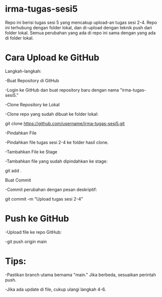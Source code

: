 # irma-tugas-sesi5
Repo ini berisi tugas sesi 5 yang mencakup upload-an tugas sesi 2-4. Repo ini terhubung dengan folder lokal, dan di-upload dengan teknik push dari folder lokal. Semua perubahan yang ada di repo ini sama dengan yang ada di folder lokal.

# Cara Upload ke GitHub

Langkah-langkah:

-Buat Repository di GitHub

-Login ke GitHub dan buat repository baru dengan nama "irma-tugas-sesi5."

-Clone Repository ke Lokal

-Clone repo yang sudah dibuat ke folder lokal:

git clone https://github.com/username/irma-tugas-sesi5.git

-Pindahkan File

-Pindahkan file tugas sesi 2-4 ke folder hasil clone.

-Tambahkan File ke Stage

-Tambahkan file yang sudah dipindahkan ke stage:

git add .

Buat Commit

-Commit perubahan dengan pesan deskriptif:

git commit -m "Upload tugas sesi 2-4"

# Push ke GitHub

-Upload file ke repo GitHub:

-git push origin main

# Tips:

-Pastikan branch utama bernama "main." Jika berbeda, sesuaikan perintah push.

-Jika ada update di file, cukup ulangi langkah 4-6.
